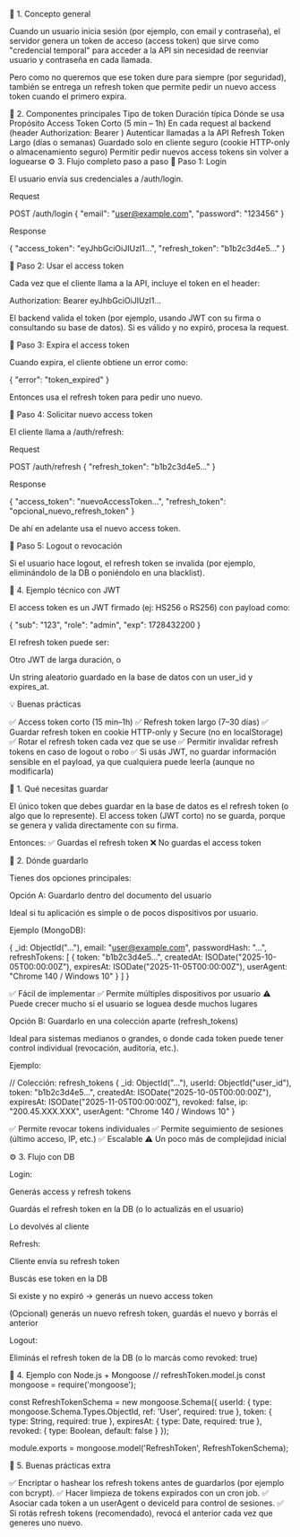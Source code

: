 🧩 1. Concepto general

Cuando un usuario inicia sesión (por ejemplo, con email y contraseña), el servidor genera un token de acceso (access token) que sirve como "credencial temporal" para acceder a la API sin necesidad de reenviar usuario y contraseña en cada llamada.

Pero como no queremos que ese token dure para siempre (por seguridad), también se entrega un refresh token que permite pedir un nuevo access token cuando el primero expira.

🔐 2. Componentes principales
Tipo de token Duración típica Dónde se usa Propósito
Access Token Corto (5 min – 1h) En cada request al backend (header Authorization: Bearer <token>) Autenticar llamadas a la API
Refresh Token Largo (días o semanas) Guardado solo en cliente seguro (cookie HTTP-only o almacenamiento seguro) Permitir pedir nuevos access tokens sin volver a loguearse
⚙️ 3. Flujo completo paso a paso
🔸 Paso 1: Login

El usuario envía sus credenciales a /auth/login.

Request

POST /auth/login
{
"email": "user@example.com",
"password": "123456"
}

Response

{
"access_token": "eyJhbGciOiJIUzI1...",
"refresh_token": "b1b2c3d4e5..."
}

🔸 Paso 2: Usar el access token

Cada vez que el cliente llama a la API, incluye el token en el header:

Authorization: Bearer eyJhbGciOiJIUzI1...

El backend valida el token (por ejemplo, usando JWT con su firma o consultando su base de datos).
Si es válido y no expiró, procesa la request.

🔸 Paso 3: Expira el access token

Cuando expira, el cliente obtiene un error como:

{
"error": "token_expired"
}

Entonces usa el refresh token para pedir uno nuevo.

🔸 Paso 4: Solicitar nuevo access token

El cliente llama a /auth/refresh:

Request

POST /auth/refresh
{
"refresh_token": "b1b2c3d4e5..."
}

Response

{
"access_token": "nuevoAccessToken...",
"refresh_token": "opcional_nuevo_refresh_token"
}

De ahí en adelante usa el nuevo access token.

🔸 Paso 5: Logout o revocación

Si el usuario hace logout, el refresh token se invalida (por ejemplo, eliminándolo de la DB o poniéndolo en una blacklist).

🧱 4. Ejemplo técnico con JWT

El access token es un JWT firmado (ej: HS256 o RS256) con payload como:

{
"sub": "123",
"role": "admin",
"exp": 1728432200
}

El refresh token puede ser:

Otro JWT de larga duración, o

Un string aleatorio guardado en la base de datos con un user_id y expires_at.

💡 Buenas prácticas

✅ Access token corto (15 min–1h)
✅ Refresh token largo (7–30 días)
✅ Guardar refresh token en cookie HTTP-only y Secure (no en localStorage)
✅ Rotar el refresh token cada vez que se use
✅ Permitir invalidar refresh tokens en caso de logout o robo
✅ Si usás JWT, no guardar información sensible en el payload, ya que cualquiera puede leerla (aunque no modificarla)

🧩 1. Qué necesitas guardar

El único token que debes guardar en la base de datos es el refresh token (o algo que lo represente).
El access token (JWT corto) no se guarda, porque se genera y valida directamente con su firma.

Entonces:
✅ Guardas el refresh token
❌ No guardas el access token

🧱 2. Dónde guardarlo

Tienes dos opciones principales:

Opción A: Guardarlo dentro del documento del usuario

Ideal si tu aplicación es simple o de pocos dispositivos por usuario.

Ejemplo (MongoDB):

{
\_id: ObjectId("..."),
email: "user@example.com",
passwordHash: "...",
refreshTokens: [
{
token: "b1b2c3d4e5...",
createdAt: ISODate("2025-10-05T00:00:00Z"),
expiresAt: ISODate("2025-11-05T00:00:00Z"),
userAgent: "Chrome 140 / Windows 10"
}
]
}

✅ Fácil de implementar
✅ Permite múltiples dispositivos por usuario
⚠️ Puede crecer mucho si el usuario se loguea desde muchos lugares

Opción B: Guardarlo en una colección aparte (refresh_tokens)

Ideal para sistemas medianos o grandes, o donde cada token puede tener control individual (revocación, auditoría, etc.).

Ejemplo:

// Colección: refresh_tokens
{
\_id: ObjectId("..."),
userId: ObjectId("user_id"),
token: "b1b2c3d4e5...",
createdAt: ISODate("2025-10-05T00:00:00Z"),
expiresAt: ISODate("2025-11-05T00:00:00Z"),
revoked: false,
ip: "200.45.XXX.XXX",
userAgent: "Chrome 140 / Windows 10"
}

✅ Permite revocar tokens individuales
✅ Permite seguimiento de sesiones (último acceso, IP, etc.)
✅ Escalable
⚠️ Un poco más de complejidad inicial

⚙️ 3. Flujo con DB

Login:

Generás access y refresh tokens

Guardás el refresh token en la DB (o lo actualizás en el usuario)

Lo devolvés al cliente

Refresh:

Cliente envía su refresh token

Buscás ese token en la DB

Si existe y no expiró → generás un nuevo access token

(Opcional) generás un nuevo refresh token, guardás el nuevo y borrás el anterior

Logout:

Eliminás el refresh token de la DB (o lo marcás como revoked: true)

🔐 4. Ejemplo con Node.js + Mongoose
// refreshToken.model.js
const mongoose = require('mongoose');

const RefreshTokenSchema = new mongoose.Schema({
userId: { type: mongoose.Schema.Types.ObjectId, ref: 'User', required: true },
token: { type: String, required: true },
expiresAt: { type: Date, required: true },
revoked: { type: Boolean, default: false }
});

module.exports = mongoose.model('RefreshToken', RefreshTokenSchema);

🧠 5. Buenas prácticas extra

✅ Encriptar o hashear los refresh tokens antes de guardarlos (por ejemplo con bcrypt).
✅ Hacer limpieza de tokens expirados con un cron job.
✅ Asociar cada token a un userAgent o deviceId para control de sesiones.
✅ Si rotás refresh tokens (recomendado), revocá el anterior cada vez que generes uno nuevo.
